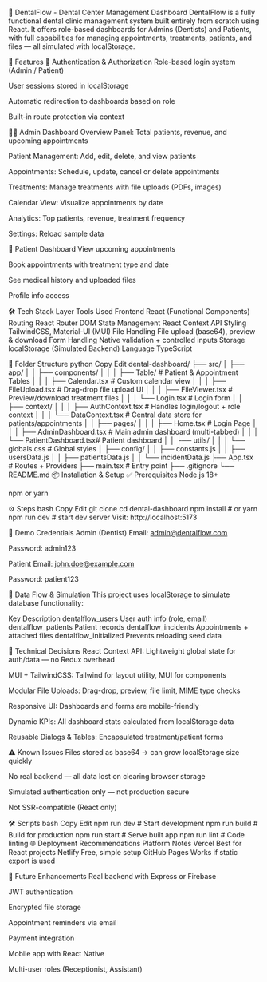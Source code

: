 🦷 DentalFlow - Dental Center Management Dashboard
DentalFlow is a fully functional dental clinic management system built entirely from scratch using React. It offers role-based dashboards for Admins (Dentists) and Patients, with full capabilities for managing appointments, treatments, patients, and files — all simulated with localStorage.

🚀 Features
🔐 Authentication & Authorization
Role-based login system (Admin / Patient)

User sessions stored in localStorage

Automatic redirection to dashboards based on role

Built-in route protection via context

🧑‍⚕️ Admin Dashboard
Overview Panel: Total patients, revenue, and upcoming appointments

Patient Management: Add, edit, delete, and view patients

Appointments: Schedule, update, cancel or delete appointments

Treatments: Manage treatments with file uploads (PDFs, images)

Calendar View: Visualize appointments by date

Analytics: Top patients, revenue, treatment frequency

Settings: Reload sample data

🧑 Patient Dashboard
View upcoming appointments

Book appointments with treatment type and date

See medical history and uploaded files

Profile info access

🛠️ Tech Stack
Layer	Tools Used
Frontend	React (Functional Components)
Routing	React Router DOM
State Management	React Context API
Styling	TailwindCSS, Material-UI (MUI)
File Handling	File upload (base64), preview & download
Form Handling	Native validation + controlled inputs
Storage	localStorage (Simulated Backend)
Language	TypeScript

📁 Folder Structure
python
Copy
Edit
dental-dashboard/
├── src/
│   ├── app/
│   │   ├── components/
│   │   │   ├── Table/               # Patient & Appointment Tables
│   │   │   ├── Calendar.tsx        # Custom calendar view
│   │   │   ├── FileUpload.tsx      # Drag-drop file upload UI
│   │   │   ├── FileViewer.tsx      # Preview/download treatment files
│   │   │   └── Login.tsx           # Login form
│   │   ├── context/
│   │   │   ├── AuthContext.tsx     # Handles login/logout + role context
│   │   │   └── DataContext.tsx     # Central data store for patients/appointments
│   │   ├── pages/
│   │   │   ├── Home.tsx            # Login Page
│   │   │   ├── AdminDashboard.tsx  # Main admin dashboard (multi-tabbed)
│   │   │   └── PatientDashboard.tsx# Patient dashboard
│   │   ├── utils/
│   │   │   └── globals.css         # Global styles
│   ├── config/
│   │   ├── constants.js
│   │   ├── usersData.js
│   │   ├── patientsData.js
│   │   └── incidentData.js
├── App.tsx                          # Routes + Providers
├── main.tsx                         # Entry point
├── .gitignore
└── README.md
📦 Installation & Setup
✅ Prerequisites
Node.js 18+

npm or yarn

⚙️ Steps
bash
Copy
Edit
git clone <your-repo-url>
cd dental-dashboard
npm install  # or yarn
npm run dev  # start dev server
Visit: http://localhost:5173

🔐 Demo Credentials
Admin (Dentist)
Email: admin@dentalflow.com

Password: admin123

Patient
Email: john.doe@example.com

Password: patient123

🔄 Data Flow & Simulation
This project uses localStorage to simulate database functionality:

Key	Description
dentalflow_users	User auth info (role, email)
dentalflow_patients	Patient records
dentalflow_incidents	Appointments + attached files
dentalflow_initialized	Prevents reloading seed data

🧠 Technical Decisions
React Context API: Lightweight global state for auth/data — no Redux overhead

MUI + TailwindCSS: Tailwind for layout utility, MUI for components

Modular File Uploads: Drag-drop, preview, file limit, MIME type checks

Responsive UI: Dashboards and forms are mobile-friendly

Dynamic KPIs: All dashboard stats calculated from localStorage data

Reusable Dialogs & Tables: Encapsulated treatment/patient forms

⚠️ Known Issues
Files stored as base64 → can grow localStorage size quickly

No real backend — all data lost on clearing browser storage

Simulated authentication only — not production secure

Not SSR-compatible (React only)

🛠️ Scripts
bash
Copy
Edit
npm run dev        # Start development
npm run build      # Build for production
npm run start      # Serve built app
npm run lint       # Code linting
🌐 Deployment Recommendations
Platform	Notes
Vercel	Best for React projects
Netlify	Free, simple setup
GitHub Pages	Works if static export is used

🔮 Future Enhancements
Real backend with Express or Firebase

JWT authentication

Encrypted file storage

Appointment reminders via email

Payment integration

Mobile app with React Native

Multi-user roles (Receptionist, Assistant)

